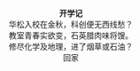 <center><strong>开学记</strong><br/>华松入校在金秋，科创便无西线愁？<br/>教室青春实欲变，石英腊肉味将馊。<br/>修尽化学及地理，进了烟草或石油？<br/>回家</center>
<!--stackedit_data:
eyJoaXN0b3J5IjpbMTI4NTMyODcyOF19
-->